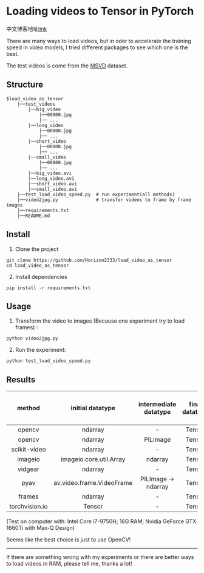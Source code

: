 # Loading videos to Tensor in PyTorch

中文博客地址[link](https://blog.csdn.net/Horizon2333/article/details/115343360)

There are many ways to load videos, but in oder to accelerate the training speed in video models, I tried different packages to see which one is the best.

The test videos is come from the [MSVD](https://www.cs.utexas.edu/users/ml/clamp/videoDescription/) dataset.

## Structure
```
$load_video_as_tensor
    |──test_videos
        |──big_video
            |──00000.jpg
            |── ...
        |──long_video
            |──00000.jpg
            |── ...
        |──short_video
            |──00000.jpg
            |── ...
        |──small_video
            |──00000.jpg
            |── ...
        |──big_video.avi
        |──long_video.avi
        |──short_video.avi
        |──small_video.avi
    |──test_load_video_speed.py  # run experiment(all methods)
    |──video2jpg.py              # transfer videos to frame by frame images
    |──requirements.txt
    |──README.md
```

## Install

1. Clone the project
```shell
git clone https://github.com/Horizon2333/load_video_as_tensor
cd load_video_as_tensor
```
2. Install dependencies
```shell
pip install -r requirements.txt
```

## Usage
1.  Transform the video to images (Because one experiment try to load frames) :

```shell
python video2jpg.py
```

2. Run the experiment:

```shell
python test_load_video_speed.py
```

## Results

|     method     |     initial datatype      | intermediate  datatype | final datatype | short video cost /s | long video cost /s | small video cost /s | big video cost /s |
| :------------: | :-----------------------: | :--------------------: | :------------: | :-----------------: | :----------------: | :-----------------: | :---------------: |
|     opencv     |          ndarray          |           -            |     Tensor     |        0.11         |        1.09        |        0.07         |       12.82       |
|     opencv     |          ndarray          |        PILImage        |     Tensor     |        0.24         |        1.82        |        0.10         |       15.54       |
|  scikit-video  |          ndarray          |           -            |     Tensor     |        0.52         |        1.10        |        0.18         |       15.63       |
|    imageio     |  imageio.core.util.Array  |        ndarray         |     Tensor     |        0.74         |        3.03        |        0.30         |       16.51       |
|    vidgear     |          ndarray          |           -            |     Tensor     |        1.87         |       56.30        |        2.82         |       20.21       |
|      pyav      | av.video.frame.VideoFrame |   PILImage → ndarray   |     Tensor     |        0.50         |        1.91        |        0.11         |       13.91       |
|     frames     |          ndarray          |           -            |     Tensor     |        0.26         |        4.41        |        0.19         |       17.28       |
| torchvision.io |          Tensor           |           -            |     Tensor     |        0.42         |        2.64        |        0.09         |       13.80       |

(Test on computer with: Intel Core i7-9750H; 16G RAM; Nvidia GeForce GTX 1660Ti with Max-Q Design)

Seems like the best choice is just to use OpenCV!



***

If there are something wrong with my experiments or there are better ways to load videos in RAM, please tell me, thanks a lot!

